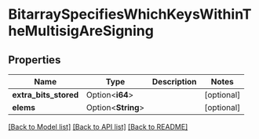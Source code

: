 # BitarraySpecifiesWhichKeysWithinTheMultisigAreSigning

## Properties

Name | Type | Description | Notes
------------ | ------------- | ------------- | -------------
**extra_bits_stored** | Option<**i64**> |  | [optional]
**elems** | Option<**String**> |  | [optional]

[[Back to Model list]](../README.md#documentation-for-models) [[Back to API list]](../README.md#documentation-for-api-endpoints) [[Back to README]](../README.md)


